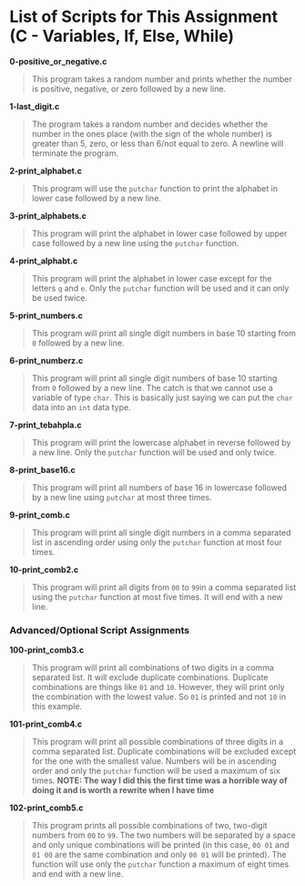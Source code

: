 # List of Scripts for This Assignment (C - Variables, If, Else, While)

**0-positive_or_negative.c**
> This program takes a random number and prints whether the number is positive, negative, or zero followed by a new line.

**1-last_digit.c**
> The program takes a random number and decides whether the number in the ones place (with the sign of the whole number) is greater than 5, zero, or less than 6/not equal to zero. A newline will terminate the program.

**2-print_alphabet.c**
> This program will use the ```putchar``` function to print the alphabet in lower case followed by a new line.

**3-print_alphabets.c**
> This program will print the alphabet in lower case followed by upper case followed by a new line using the ```putchar``` function.

**4-print_alphabt.c**
> This program will print the alphabet in lower case except for the letters ```q``` and ```e```. Only the ```putchar``` function will be used and it can only be used twice.

**5-print_numbers.c**
> This program will print all single digit numbers in base 10 starting from ```0``` followed by a new line.

**6-print_numberz.c**
> This program will print all single digit numbers of base 10 starting from ```0``` followed by a new line. The catch is that we cannot use a variable of type ```char```. This is basically just saying we can put the ```char``` data into an ```int``` data type.

**7-print_tebahpla.c**
> This program will print the lowercase alphabet in reverse followed by a new line. Only the ```putchar``` function will be used and only twice.

**8-print_base16.c**
> This program will print all numbers of base 16 in lowercase followed by a new line using ```putchar``` at most three times.

**9-print_comb.c**
> This program will print all single digit numbers in a comma separated list in ascending order using only the ```putchar``` function at most four times.

**10-print_comb2.c**
> This program will print all digits from ```00``` to ```99```in a comma separated list using the ```putchar``` function at most five times. It will end with a new line.

### Advanced/Optional Script Assignments

**100-print_comb3.c**
> This program will print all combinations of two digits in a comma separated list. It will exclude duplicate combinations. Duplicate combinations are things like ```01``` and ```10```. However, they will print only the combination with the lowest value. So ```01``` is printed and not ```10``` in this example.

**101-print_comb4.c**
> This program will print all possible combinations of three digits in a comma separated list. Duplicate combinations will be excluded except for the one with the smallest value. Numbers will be in ascending order and only the ```putchar``` function will be used a maximum of six times. **NOTE: The way I did this the first time was a horrible way of doing it and is worth a rewrite when I have time**

**102-print_comb5.c**
> This program prints all possible combinations of two, two-digit numbers from ```00``` to ```99```. The two numbers will be separated by a space and only unique combinations will be printed (in this case, ```00 01``` and ```01 00``` are the same combination and only ```00 01``` will be printed). The function will use only the ```putchar``` function a maximum of eight times and end with a new line. 

